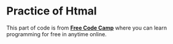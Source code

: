 # Practice of Htmal
This part of code is from [**Free Code Camp**](https://www.freecodecamp.org/learn) where you can learn programming for free in anytime online.

